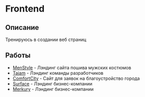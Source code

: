 # Frontend

## Описание

Тренируюсь в создании веб страниц

## Работы

- [MenStyle](men-style) - Лэндинг сайта пошива мужских костюмов
- [Tajam](tajam) - Лэндинг команды разработчиков
- [ComfortCity](comfort-city) - Сайт для заявок на благоустройство города
- [Surface](surface) - Лэндинг бизнес-компании
- [Merkury](merkury) - Лэндинг бизнес-компании
